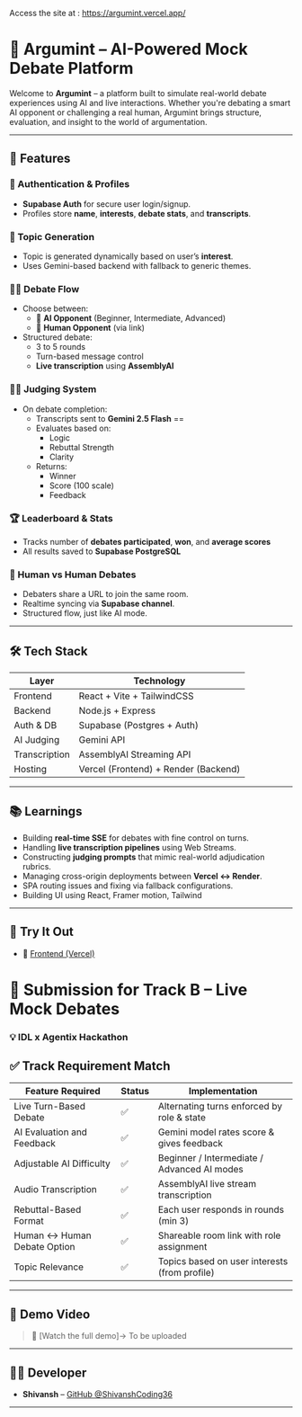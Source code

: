 Access the site at : https://argumint.vercel.app/

# 🧠 Argumint – AI-Powered Mock Debate Platform

Welcome to **Argumint** – a platform built to simulate real-world debate experiences using AI and live interactions. Whether you're debating a smart AI opponent or challenging a real human, Argumint brings structure, evaluation, and insight to the world of argumentation.

---

## 🧩 Features

### 🔐 Authentication & Profiles
- **Supabase Auth** for secure user login/signup.
- Profiles store **name**, **interests**, **debate stats**, and **transcripts**.

### 🎯 Topic Generation
- Topic is generated dynamically based on user’s **interest**.
- Uses Gemini-based backend with fallback to generic themes.

### 🧑‍💻 Debate Flow
- Choose between:
  - 🤖 **AI Opponent** (Beginner, Intermediate, Advanced)
  - 👤 **Human Opponent** (via link)
- Structured debate:
  - 3 to 5 rounds
  - Turn-based message control
  - **Live transcription** using **AssemblyAI**

### 🧑‍⚖️ Judging System
- On debate completion:
  - Transcripts sent to **Gemini 2.5 Flash** ==
  - Evaluates based on:
    - Logic
    - Rebuttal Strength
    - Clarity
  - Returns:
    - Winner
    - Score (100 scale)
    - Feedback

### 🏆 Leaderboard & Stats
- Tracks number of **debates participated**, **won**, and **average scores**
- All results saved to **Supabase PostgreSQL**

### 💬 Human vs Human Debates
- Debaters share a URL to join the same room.
- Realtime syncing via **Supabase channel**.
- Structured flow, just like AI mode.

---

## 🛠 Tech Stack

| Layer        | Technology                     |
|--------------|-------------------------------|
| Frontend     | React + Vite + TailwindCSS     |
| Backend      | Node.js + Express              |
| Auth & DB    | Supabase (Postgres + Auth)     |
| AI Judging   | Gemini API                     |
| Transcription| AssemblyAI Streaming API       |
| Hosting      | Vercel (Frontend) + Render (Backend) |

---

## 📚 Learnings

- Building **real-time SSE** for debates with fine control on turns.
- Handling **live transcription pipelines** using Web Streams.
- Constructing **judging prompts** that mimic real-world adjudication rubrics.
- Managing cross-origin deployments between **Vercel ↔ Render**.
- SPA routing issues and fixing via fallback configurations.
- Building UI using React, Framer motion, Tailwind

---

## 🧪 Try It Out

- 🔗 [Frontend (Vercel)](https://argumint.vercel.app)

# 🎯 Submission for Track B – Live Mock Debates  
### 💡 IDL x Agentix Hackathon


## ✅ Track Requirement Match

| Feature Required                   | Status   | Implementation                                 |
|-----------------------------------|----------|------------------------------------------------|
| Live Turn-Based Debate            | ✅        | Alternating turns enforced by role & state     |
| AI Evaluation and Feedback        | ✅        | Gemini model rates score & gives feedback |
| Adjustable AI Difficulty          | ✅        | Beginner / Intermediate / Advanced AI modes    |
| Audio Transcription               | ✅        | AssemblyAI live stream transcription           |
| Rebuttal-Based Format             | ✅        | Each user responds in rounds (min 3)           |
| Human ↔ Human Debate Option       | ✅        | Shareable room link with role assignment       |
| Topic Relevance                   | ✅        | Topics based on user interests (from profile)  |

---
## 🎥 Demo Video

> 🔗 [Watch the full demo]-> To be uploaded

---

## 👨‍💻 Developer

- **Shivansh** – [GitHub @ShivanshCoding36](https://github.com/ShivanshCoding36)

---
